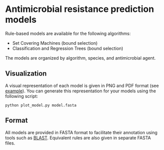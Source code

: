 # Antimicrobial resistance prediction models

Rule-based models are available for the following algorithms:
* Set Covering Machines (bound selection)
* Classification and Regression Trees (bound selection)

The models are organized by algorithm, species, and antimicrobial agent.


## Visualization

A visual representation of each model is given in PNG and PDF format (see [example](https://github.com/aldro61/kover2_paper/tree/master/models/cart_b/mycobacterium%20tuberculosis/pyrazinamide/repeat_5/#model)). You can generate this representation for your models using the following script:

```
python plot_model.py model.fasta
```


## Format

All models are provided in FASTA format to facilitate their annotation using tools such as [BLAST](https://blast.ncbi.nlm.nih.gov/Blast.cgi?PROGRAM=blastn&PAGE_TYPE=BlastSearch&LINK_LOC=blasthome). Equivalent rules are also given in separate FASTA files.
